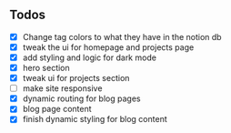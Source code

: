 ## Todos

- [x] Change tag colors to what they have in the notion db
- [x] tweak the ui for homepage and projects page
- [x] add styling and logic for dark mode
- [x] hero section
- [x] tweak ui for projects section
- [ ] make site responsive
- [x] dynamic routing for blog pages
- [x] blog page content
- [x] finish dynamic styling for blog content
